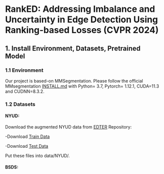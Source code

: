 # RankED: Addressing Imbalance and Uncertainty in Edge Detection Using Ranking-based Losses (CVPR 2024)

## 1. Install Environment, Datasets, Pretrained Model
### 1.1 Environment
Our project is based-on MMSegmentation. Please follow the official MMsegmentation [INSTALL.md](https://github.com/open-mmlab/mmsegmentation/blob/v0.11.0/docs/get_started.md#installation) with Python= 3.7, Pytorch= 1.12.1, CUDA=11.3 and CUDNN=8.3.2.

### 1.2 Datasets
#### NYUD:

Download the augmented NYUD data from [EDTER](https://github.com/MengyangPu/EDTER) Repository:

-Download [Train Data](https://drive.google.com/drive/folders/1lTfTIS-vlTtId-LGhEO2ZZjonA3SmLGJ)

-Download [Test Data](https://drive.google.com/drive/folders/1TQpKzCV4Ujkfs4V_vMasKAcvg3p4ByCN)

Put these files into data/NYUD/.

#### BSDS:


